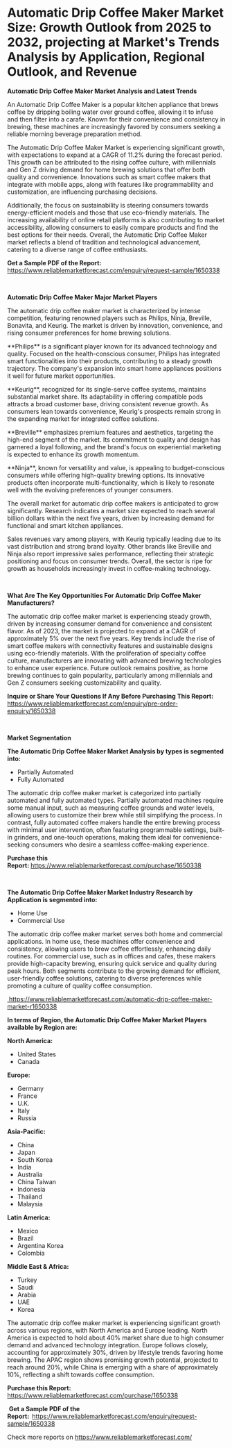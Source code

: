 <p><h1>Automatic Drip Coffee Maker Market Size: Growth Outlook from 2025 to 2032, projecting at Market's Trends Analysis by Application, Regional Outlook, and Revenue</h1></p><p><strong>Automatic Drip Coffee Maker Market Analysis and Latest Trends</strong></p>
<p><p>An Automatic Drip Coffee Maker is a popular kitchen appliance that brews coffee by dripping boiling water over ground coffee, allowing it to infuse and then filter into a carafe. Known for their convenience and consistency in brewing, these machines are increasingly favored by consumers seeking a reliable morning beverage preparation method.</p><p>The Automatic Drip Coffee Maker Market is experiencing significant growth, with expectations to expand at a CAGR of 11.2% during the forecast period. This growth can be attributed to the rising coffee culture, with millennials and Gen Z driving demand for home brewing solutions that offer both quality and convenience. Innovations such as smart coffee makers that integrate with mobile apps, along with features like programmability and customization, are influencing purchasing decisions. </p><p>Additionally, the focus on sustainability is steering consumers towards energy-efficient models and those that use eco-friendly materials. The increasing availability of online retail platforms is also contributing to market accessibility, allowing consumers to easily compare products and find the best options for their needs. Overall, the Automatic Drip Coffee Maker market reflects a blend of tradition and technological advancement, catering to a diverse range of coffee enthusiasts.</p></p>
<p><strong>Get a Sample PDF of the Report:&nbsp;</strong> <a href="https://www.reliablemarketforecast.com/enquiry/request-sample/1650338?utm_campaign=2210&utm_medium=2&utm_source=Github&utm_content=ia&utm_term=06022025&utm_id=automatic-drip-coffee-maker">https://www.reliablemarketforecast.com/enquiry/request-sample/1650338</a></p>
<p>&nbsp;</p>
<p><strong>Automatic Drip Coffee Maker Major Market Players</strong></p>
<p><p>The automatic drip coffee maker market is characterized by intense competition, featuring renowned players such as Philips, Ninja, Breville, Bonavita, and Keurig. The market is driven by innovation, convenience, and rising consumer preferences for home brewing solutions.</p><p>**Philips** is a significant player known for its advanced technology and quality. Focused on the health-conscious consumer, Philips has integrated smart functionalities into their products, contributing to a steady growth trajectory. The company's expansion into smart home appliances positions it well for future market opportunities.</p><p>**Keurig**, recognized for its single-serve coffee systems, maintains substantial market share. Its adaptability in offering compatible pods attracts a broad customer base, driving consistent revenue growth. As consumers lean towards convenience, Keurig's prospects remain strong in the expanding market for integrated coffee solutions.</p><p>**Breville** emphasizes premium features and aesthetics, targeting the high-end segment of the market. Its commitment to quality and design has garnered a loyal following, and the brand's focus on experiential marketing is expected to enhance its growth momentum.</p><p>**Ninja**, known for versatility and value, is appealing to budget-conscious consumers while offering high-quality brewing options. Its innovative products often incorporate multi-functionality, which is likely to resonate well with the evolving preferences of younger consumers.</p><p>The overall market for automatic drip coffee makers is anticipated to grow significantly. Research indicates a market size expected to reach several billion dollars within the next five years, driven by increasing demand for functional and smart kitchen appliances.</p><p>Sales revenues vary among players, with Keurig typically leading due to its vast distribution and strong brand loyalty. Other brands like Breville and Ninja also report impressive sales performance, reflecting their strategic positioning and focus on consumer trends. Overall, the sector is ripe for growth as households increasingly invest in coffee-making technology.</p></p>
<p>&nbsp;</p>
<p><strong>What Are The Key Opportunities For Automatic Drip Coffee Maker Manufacturers?</strong></p>
<p><p>The automatic drip coffee maker market is experiencing steady growth, driven by increasing consumer demand for convenience and consistent flavor. As of 2023, the market is projected to expand at a CAGR of approximately 5% over the next five years. Key trends include the rise of smart coffee makers with connectivity features and sustainable designs using eco-friendly materials. With the proliferation of specialty coffee culture, manufacturers are innovating with advanced brewing technologies to enhance user experience. Future outlook remains positive, as home brewing continues to gain popularity, particularly among millennials and Gen Z consumers seeking customizability and quality.</p></p>
<p><strong>Inquire or Share Your Questions If Any Before Purchasing This Report:</strong> <a href="https://www.reliablemarketforecast.com/enquiry/pre-order-enquiry/1650338?utm_campaign=2210&utm_medium=2&utm_source=Github&utm_content=ia&utm_term=06022025&utm_id=automatic-drip-coffee-maker">https://www.reliablemarketforecast.com/enquiry/pre-order-enquiry/1650338</a></p>
<p>&nbsp;</p>
<p><strong>Market Segmentation</strong></p>
<p><strong>The Automatic Drip Coffee Maker Market Analysis by types is segmented into:</strong></p>
<p><ul><li>Partially Automated</li><li>Fully Automated</li></ul></p>
<p><p>The automatic drip coffee maker market is categorized into partially automated and fully automated types. Partially automated machines require some manual input, such as measuring coffee grounds and water levels, allowing users to customize their brew while still simplifying the process. In contrast, fully automated coffee makers handle the entire brewing process with minimal user intervention, often featuring programmable settings, built-in grinders, and one-touch operations, making them ideal for convenience-seeking consumers who desire a seamless coffee-making experience.</p></p>
<p><strong>Purchase this Report:&nbsp;</strong><a href="https://www.reliablemarketforecast.com/purchase/1650338?utm_campaign=2210&utm_medium=2&utm_source=Github&utm_content=ia&utm_term=06022025&utm_id=automatic-drip-coffee-maker">https://www.reliablemarketforecast.com/purchase/1650338</a></p>
<p>&nbsp;</p>
<p><strong>The Automatic Drip Coffee Maker Market Industry Research by Application is segmented into:</strong></p>
<p><ul><li>Home Use</li><li>Commercial Use</li></ul></p>
<p><p>The automatic drip coffee maker market serves both home and commercial applications. In home use, these machines offer convenience and consistency, allowing users to brew coffee effortlessly, enhancing daily routines. For commercial use, such as in offices and cafes, these makers provide high-capacity brewing, ensuring quick service and quality during peak hours. Both segments contribute to the growing demand for efficient, user-friendly coffee solutions, catering to diverse preferences while promoting a culture of quality coffee consumption.</p></p>
<p><a href="https://www.reliablemarketforecast.com/automatic-drip-coffee-maker-market-r1650338?utm_campaign=2210&utm_medium=2&utm_source=Github&utm_content=ia&utm_term=06022025&utm_id=automatic-drip-coffee-maker">&nbsp;https://www.reliablemarketforecast.com/automatic-drip-coffee-maker-market-r1650338</a></p>
<p><strong>In terms of Region, the Automatic Drip Coffee Maker Market Players available by Region are:</strong></p>
<p>
    <p> <strong> North America: </strong>
        <ul>
            <li>United States</li>
            <li>Canada</li>
        </ul>
        </p> 
    <p> <strong> Europe: </strong>
        <ul>
            <li>Germany</li>
            <li>France</li>
            <li>U.K.</li>
            <li>Italy</li>
            <li>Russia</li>
        </ul>
        </p> 
    <p> <strong> Asia-Pacific: </strong>
        <ul>
            <li>China</li>
            <li>Japan</li>
            <li>South Korea</li>
            <li>India</li>
            <li>Australia</li>
            <li>China Taiwan</li>
            <li>Indonesia</li>
            <li>Thailand</li>
            <li>Malaysia</li>
        </ul>
        </p> 
    <p> <strong> Latin America: </strong>
        <ul>
            <li>Mexico</li>
            <li>Brazil</li>
            <li>Argentina Korea</li>
            <li>Colombia</li>
        </ul>
        </p> 
    <p> <strong> Middle East & Africa: </strong>
        <ul>
            <li>Turkey</li>
            <li>Saudi</li>
            <li>Arabia</li>
            <li>UAE</li>
            <li>Korea</li>
        </ul>
    </p>
    </p>
<p><p>The automatic drip coffee maker market is experiencing significant growth across various regions, with North America and Europe leading. North America is expected to hold about 40% market share due to high consumer demand and advanced technology integration. Europe follows closely, accounting for approximately 30%, driven by lifestyle trends favoring home brewing. The APAC region shows promising growth potential, projected to reach around 20%, while China is emerging with a share of approximately 10%, reflecting a shift towards coffee consumption.</p></p>
<p><strong>Purchase this Report: </strong><a href="https://www.reliablemarketforecast.com/purchase/1650338?utm_campaign=2210&utm_medium=2&utm_source=Github&utm_content=ia&utm_term=06022025&utm_id=automatic-drip-coffee-maker">https://www.reliablemarketforecast.com/purchase/1650338</a></p>
<p>&nbsp;<strong>Get a Sample PDF of the Report:&nbsp;&nbsp;</strong><a href="https://www.reliablemarketforecast.com/enquiry/request-sample/1650338?utm_campaign=2210&utm_medium=2&utm_source=Github&utm_content=ia&utm_term=06022025&utm_id=automatic-drip-coffee-maker">https://www.reliablemarketforecast.com/enquiry/request-sample/1650338</a></p>
<p><strong></strong></p>
<p>Check more reports on <a href="https://www.reliablemarketforecast.com/?utm_campaign=2210&utm_medium=2&utm_source=Github&utm_content=ia&utm_term=06022025&utm_id=automatic-drip-coffee-maker">https://www.reliablemarketforecast.com/</a></p>